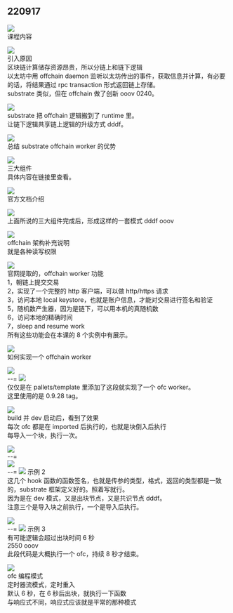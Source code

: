 ## 220917

![](./img/2022-09-17-14-50-25.png)  
课程内容

![](./img/2022-09-17-14-51-41.png)  
引入原因  
区块链计算储存资源昂贵，所以分链上和链下逻辑  
以太坊中用 offchain daemon 监听以太坊传出的事件，获取信息并计算，有必要的话，将结果通过 rpc transaction 形式返回链上存储。  
substrate 类似，但在 offchain 做了创新 ooov 0240。

![](./img/2022-09-17-16-25-49.png)  
substrate 把 offchain 逻辑搬到了 runtime 里。  
让链下逻辑共享链上逻辑的升级方式 dddf。

![](./img/2022-09-17-16-28-02.png)  
总结 substrate offchain worker 的优势

![](./img/2022-09-17-16-28-59.png)  
三大组件  
具体内容在链接里查看。

![](./img/2022-09-17-16-29-34.png)  
官方文档介绍

![](./img/2022-09-17-16-30-22.png)  
上面所说的三大组件完成后，形成这样的一套模式 dddf ooov

![](./img/2022-09-17-16-32-42.png)  
offchain 架构补充说明  
就是各种读写权限

![](./img/2022-09-17-16-39-28.png)  
官网提取的，offchain worker 功能  
1，朝链上提交交易  
2，实现了一个完整的 http 客户端，可以做 http/https 请求  
3，访问本地 local keystore，也就是账户信息，才能对交易进行签名和验证  
5，随机数产生器，因为是链下，可以用本机的真随机数  
6，访问本地的精确时间  
7，sleep and resume work  
所有这些功能会在本课的 8 个实例中有展示。

![](./img/2022-09-17-16-45-42.png)  
如何实现一个 offchain worker

![](./img/2022-09-17-16-47-59.png)  
--=
![](./img/2022-09-17-16-47-31.png)  
仅仅是在 pallets/template 里添加了这段就实现了一个 ofc worker。  
这里使用的是 0.9.28 tag。

![](./img/2022-09-17-16-51-16.png)  
build 并 dev 启动后，看到了效果  
每次 ofc 都是在 imported 后执行的，也就是块倒入后执行  
每导入一个块，执行一次。

![](./img/2022-09-17-17-09-50.png)  
--=  
![](./img/2022-09-17-17-11-11.png)  
--=
![](./img/2022-09-17-17-13-34.png)
示例 2  
这几个 hook 函数的函数签名，也就是传参的类型，格式，返回的类型都是一致的，substrate 框架定义好的。照着写就行。  
因为是在 dev 模式，又是出块节点，又是共识节点 dddf。  
注意三个是导入块之前执行，一个是导入后执行。

![](./img/2022-09-17-17-18-28.png)  
--=
![](./img/2022-09-17-17-20-15.png)
示例 3  
有可能逻辑会超过出块时间 6 秒  
2550 ooov  
此段代码是大概执行一个 ofc，持续 8 秒才结束。

![](./img/2022-09-17-17-23-52.png)  
ofc 编程模式  
定时器流模式，定时重入  
默认 6 秒，在 6 秒后出块，就执行一下函数  
与响应式不同，响应式应该就是平常的那种模式


